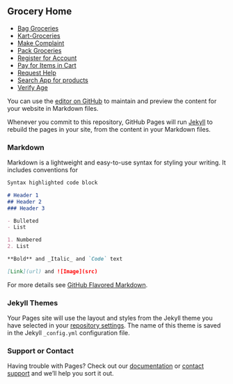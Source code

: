 ## Grocery Home

- [Bag Groceries](Bag-Groceries.html)
- [Kart-Groceries](Kart-Groceries.html)
- [Make Complaint](Make-Complaint.html)
- [Pack Groceries](Pack-Groceries.html)
- [Register for Account](Register-For-Account.html)
- [Pay for Items in Cart](Pay-For-Items-In-Cart.html) 
- [Request Help](Request-Help.html)
- [Search App for products](Search-App-For-Products.html) 
- [Verify Age](Verify-Age.html)


You can use the [editor on GitHub](https://github.com/frankmontoyanm/Grocery/edit/gh-pages/index.md) to maintain and preview the content for your website in Markdown files.

Whenever you commit to this repository, GitHub Pages will run [Jekyll](https://jekyllrb.com/) to rebuild the pages in your site, from the content in your Markdown files.

### Markdown

Markdown is a lightweight and easy-to-use syntax for styling your writing. It includes conventions for

```markdown
Syntax highlighted code block

# Header 1
## Header 2
### Header 3

- Bulleted
- List

1. Numbered
2. List

**Bold** and _Italic_ and `Code` text

[Link](url) and ![Image](src)
```

For more details see [GitHub Flavored Markdown](https://guides.github.com/features/mastering-markdown/).

### Jekyll Themes

Your Pages site will use the layout and styles from the Jekyll theme you have selected in your [repository settings](https://github.com/frankmontoyanm/Grocery/settings). The name of this theme is saved in the Jekyll `_config.yml` configuration file.

### Support or Contact

Having trouble with Pages? Check out our [documentation](https://docs.github.com/categories/github-pages-basics/) or [contact support](https://support.github.com/contact) and we’ll help you sort it out.
